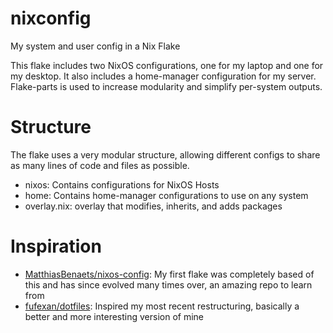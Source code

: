 # nixconfig
My system and user config in a Nix Flake

This flake includes two NixOS configurations, one for my laptop and one for my desktop. It also includes a home-manager configuration for my server. Flake-parts is used to increase modularity and simplify per-system outputs.

# Structure
The flake uses a very modular structure, allowing different configs to share as many lines of code and files as possible. 
- nixos: Contains configurations for NixOS Hosts
- home: Contains home-manager configurations to use on any system
- overlay.nix: overlay that modifies, inherits, and adds packages

# Inspiration
- [MatthiasBenaets/nixos-config](https://github.com/MatthiasBenaets/nixos-config): My first flake was completely based of this and has since evolved many times over, an amazing repo to learn from
- [fufexan/dotfiles](https://github.com/fufexan/dotfiles): Inspired my most recent restructuring, basically a better and more interesting version of mine
